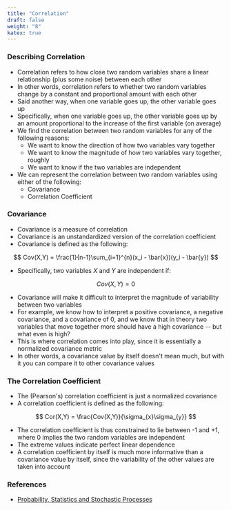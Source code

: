 ```yaml
---
title: "Correlation"
draft: false
weight: "8"
katex: true
---
```


### Describing Correlation
- Correlation refers to how close two random variables share a linear relationship (plus some noise) between each other
- In other words, correlation refers to whether two random variables change by a constant and proportional amount with each other
- Said another way, when one variable goes up, the other variable goes up
- Specifically, when one variable goes up, the other variable goes up by an amount proportional to the increase of the first variable (on average)
- We find the correlation between two random variables for any of the following reasons:
	- We want to know the direction of how two variables vary together
	- We want to know the magnitude of how two variables vary together, roughly
	- We want to know if the two variables are independent
- We can represent the correlation between two random variables using either of the following:
	- Covariance
	- Correlation Coefficient

### Covariance
- Covariance is a measure of correlation
- Covariance is an unstandardized version of the correlation coefficient
- Covariance is defined as the following:

$$ Cov(X,Y) = \frac{1}{n-1}\sum_{i=1}^{n}(x_i - \bar{x})(y_i - \bar{y}) $$

- Specifically, two variables $X$ and $Y$ are independent if:

$$ Cov(X,Y) = 0 $$

- Covariance will make it difficult to interpret the magnitude of variability between two variables
- For example, we know how to interpret a positive covariance, a negative covariance, and a covariance of 0, and we know that in theory two variables that move together more should have a high covariance -- but what even is high?
- This is where correlation comes into play, since it is essentially a normalized covariance metric
- In other words, a covariance value by itself doesn't mean much, but with it you can compare it to other covariance values

### The Correlation Coefficient
- The (Pearson's) correlation coefficient is just a normalized covariance
- A correlation coefficient is defined as the following:

$$ Cor(X,Y) = \frac{Cov(X,Y)}{\sigma_{x}\sigma_{y}} $$

- The correlation coefficient is thus constrained to lie between -1 and +1, where 0 implies the two random variables are independent
- The extreme values indicate perfect linear dependence
- A correlation coefficient by itself is much more informative than a covariance value by itself, since the variability of the other values are taken into account

### References
- [Probability, Statistics and Stochastic Processes](http://bactra.org/prob-notes/srl.pdf)

